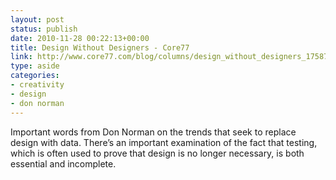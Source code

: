 ```yaml
---
layout: post
status: publish
date: 2010-11-28 00:22:13+00:00
title: Design Without Designers - Core77
link: http://www.core77.com/blog/columns/design_without_designers_17587.asp
type: aside
categories:
- creativity
- design
- don norman
---
```


Important words from Don Norman on the trends that seek to replace design with data. There’s an important examination of the fact that testing, which is often used to prove that design is no longer necessary, is both essential and incomplete.
